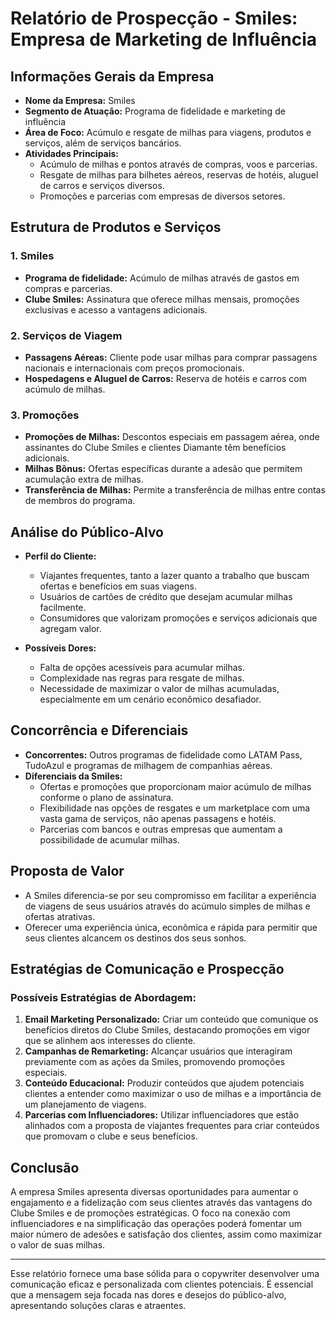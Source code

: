 # Relatório de Prospecção - Smiles: Empresa de Marketing de Influência

## Informações Gerais da Empresa

- **Nome da Empresa:** Smiles
- **Segmento de Atuação:** Programa de fidelidade e marketing de influência
- **Área de Foco:** Acúmulo e resgate de milhas para viagens, produtos e serviços, além de serviços bancários.
- **Atividades Principais:** 
  - Acúmulo de milhas e pontos através de compras, voos e parcerias.
  - Resgate de milhas para bilhetes aéreos, reservas de hotéis, aluguel de carros e serviços diversos.
  - Promoções e parcerias com empresas de diversos setores.
  
## Estrutura de Produtos e Serviços

### 1. Smiles
- **Programa de fidelidade:** Acúmulo de milhas através de gastos em compras e parcerias.
- **Clube Smiles:** Assinatura que oferece milhas mensais, promoções exclusivas e acesso a vantagens adicionais.

### 2. Serviços de Viagem
- **Passagens Aéreas:** Cliente pode usar milhas para comprar passagens nacionais e internacionais com preços promocionais.
- **Hospedagens e Aluguel de Carros:** Reserva de hotéis e carros com acúmulo de milhas.

### 3. Promoções
- **Promoções de Milhas:** Descontos especiais em passagem aérea, onde assinantes do Clube Smiles e clientes Diamante têm benefícios adicionais.
- **Milhas Bônus:** Ofertas específicas durante a adesão que permitem acumulação extra de milhas.
- **Transferência de Milhas:** Permite a transferência de milhas entre contas de membros do programa.

## Análise do Público-Alvo

- **Perfil do Cliente:**
  - Viajantes frequentes, tanto a lazer quanto a trabalho que buscam ofertas e benefícios em suas viagens.
  - Usuários de cartões de crédito que desejam acumular milhas facilmente.
  - Consumidores que valorizam promoções e serviços adicionais que agregam valor.

- **Possíveis Dores:**
  - Falta de opções acessíveis para acumular milhas.
  - Complexidade nas regras para resgate de milhas.
  - Necessidade de maximizar o valor de milhas acumuladas, especialmente em um cenário econômico desafiador.

## Concorrência e Diferenciais
- **Concorrentes:** Outros programas de fidelidade como LATAM Pass, TudoAzul e programas de milhagem de companhias aéreas.
- **Diferenciais da Smiles:**
  - Ofertas e promoções que proporcionam maior acúmulo de milhas conforme o plano de assinatura.
  - Flexibilidade nas opções de resgates e um marketplace com uma vasta gama de serviços, não apenas passagens e hotéis.
  - Parcerias com bancos e outras empresas que aumentam a possibilidade de acumular milhas.

## Proposta de Valor
- A Smiles diferencia-se por seu compromisso em facilitar a experiência de viagens de seus usuários através do acúmulo simples de milhas e ofertas atrativas.
- Oferecer uma experiência única, econômica e rápida para permitir que seus clientes alcancem os destinos dos seus sonhos.

## Estratégias de Comunicação e Prospecção
### Possíveis Estratégias de Abordagem:
1. **Email Marketing Personalizado:** Criar um conteúdo que comunique os benefícios diretos do Clube Smiles, destacando promoções em vigor que se alinhem aos interesses do cliente.
2. **Campanhas de Remarketing:** Alcançar usuários que interagiram previamente com as ações da Smiles, promovendo promoções especiais.
3. **Conteúdo Educacional:** Produzir conteúdos que ajudem potenciais clientes a entender como maximizar o uso de milhas e a importância de um planejamento de viagens.
4. **Parcerias com Influenciadores:** Utilizar influenciadores que estão alinhados com a proposta de viajantes frequentes para criar conteúdos que promovam o clube e seus benefícios.

## Conclusão
A empresa Smiles apresenta diversas oportunidades para aumentar o engajamento e a fidelização com seus clientes através das vantagens do Clube Smiles e de promoções estratégicas. O foco na conexão com influenciadores e na simplificação das operações poderá fomentar um maior número de adesões e satisfação dos clientes, assim como maximizar o valor de suas milhas.

---

Esse relatório fornece uma base sólida para o copywriter desenvolver uma comunicação eficaz e personalizada com clientes potenciais. É essencial que a mensagem seja focada nas dores e desejos do público-alvo, apresentando soluções claras e atraentes.